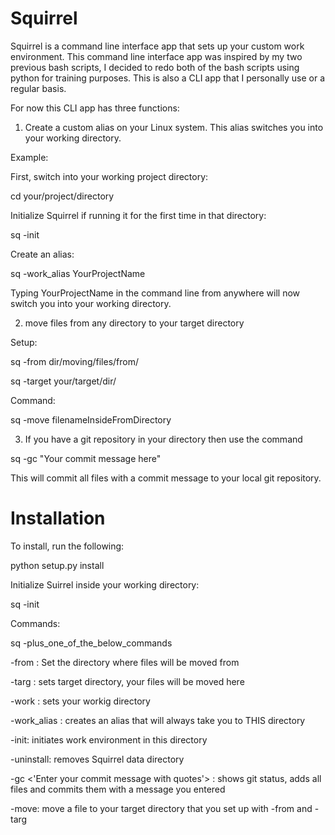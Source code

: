 # Squirrel

Squirrel is a command line interface app that sets up your custom work environment.
This command line interface app was inspired by my two previous bash scripts,
I decided to redo both of the bash scripts using python for training purposes.
This is also a CLI app that I personally use or a regular basis.

For now this CLI app has three functions:
1) Create a custom alias on your Linux system.
This alias switches you into your working directory.

Example: 

First, switch into your working project directory:

cd your/project/directory

Initialize Squirrel if running it for the first time in that directory:

sq -init

Create an alias:

sq -work_alias YourProjectName

Typing YourProjectName in the command line from anywhere will now switch 
you into your working directory.

2) move files from any directory to your target directory

Setup:

sq -from dir/moving/files/from/

sq -target your/target/dir/

Command:

sq -move filenameInsideFromDirectory

3) If you have a git repository in your directory then use the command

sq -gc "Your commit message here"

This will commit all files with a commit message to your local git repository. 



# Installation

To install, run the following:

python setup.py install

Initialize Suirrel inside your working directory:

sq -init

Commands:

sq -plus_one_of_the_below_commands

-from <path>: Set the directory where files will be moved from

-targ <path>: sets target directory, your files will be moved here

-work <path>: sets your workig directory

-work_alias <name>: creates an alias that will always take you to THIS directory

-init: initiates work environment in this directory

-uninstall: removes Squirrel data directory

-gc <'Enter your commit message with quotes'> : shows git status, adds all files and commits them with a message you entered

-move: move a file to your target directory that you set up with -from and -targ

